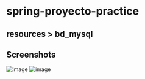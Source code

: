 # spring-proyecto-practice
## resources > bd_mysql

## Screenshots
![image](https://user-images.githubusercontent.com/85379478/222842799-1ef4f691-ec7d-427b-8ef5-102be245ff34.png)
![image](https://user-images.githubusercontent.com/85379478/222842863-d634c06a-4a07-4e42-a935-18b1c251005f.png)

